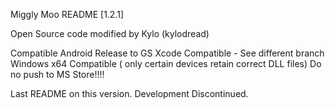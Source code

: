 Miggly Moo README [1.2.1]

Open Source code modified by Kylo (kylodread)

Compatible Android Release to GS
Xcode Compatible - See different branch
Windows x64 Compatible ( only certain devices retain correct DLL files) Do no push to MS Store!!!!

Last README on this version. Development Discontinued.
